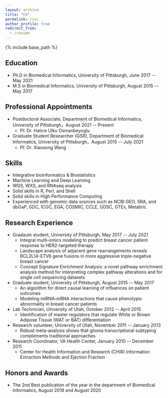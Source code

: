 ```yaml
---
layout: archive
title: "CV"
permalink: /cv/
author_profile: true
redirect_from:
  - /resume
---
```


{% include base_path %}

Education
------
* Ph.D in Biomedical Informatics, University of Pittsburgh, June 2017 -- May 2021
* M.S in Biomedical Informatics, University of Pittsburgh, August 2015 -- May 2017

Professional Appointments
------
* Postdoctoral Associate, Department of Biomedical Informatics, University of Pittsburgh，August 2021 -- Present
  * PI: Dr. Hatice Ulku Osmanbeyoglu
* Graduate Student Researcher (GSR), Department of Biomedical Informatics, University of Pittsburgh，August 2015 -- July 2021
  * PI: Dr. Xiaosong Wang

Skills
-------
* Integrative bioinformatics & Biostatistics
* Machine Learning and Deep Learning
* WGS, WXS, and RNAseq analysis
* Solid skills in R, Perl, and Shell
* Solid skills in High Performance Computing
* Experienced with genomic data sources such as NCBI GEO, SRA, and dbGaP, GDC, ICGC, EGA, COSMIC, CCLE, GDSC, GTEx, Metabric
				
Research Experience
------
* Gradaute student, University of Pittsburgh, May 2017 -- July 2021
  * Integral multi-omics modeling to predict breast cancer patient response to HER2-targeted therapy
  * Landscape analysis of adjacent gene rearrangements reveals BCL2L14-ETV6 gene fusions in more aggressive triple-negative breast cancer
  * Concept Signature Enrichment Analysis: a novel pathway enrichment analysis method for interpreting complex pathway alterations and for single cell sequencing datasets
* Graduate student, University of Pittsburgh, August 2015 -- May 2017	
  * An algorithm for direct causal learning of influences on patient outcomes<br>
  * Modeling miRNA-mRNA interactions that cause phenotypic abnormality in breast cancer patients<br>
* Lab Technician, University of Utah, October 2012 -- April 2015	
  * Identification of master regulators that regulate White or Brown Adipose Tissue (WAT or BAT) differentiation
* Research volunteer, University of Utah, November 2011 -- January 2013	
  * Robust meta-analysis shows that glioma transcriptional subtyping complements traditional approaches
* Research Coordinator, VA Health Center, January 2010 -- December 2011	
  * Center for Health Information and Research (CHIR) Information Extraction Methods and Ejection Fraction

Honors and Awards
------
* The 2nd Best publication of the year in the department of Biomedical Informatics, August 2018 and August 2020
